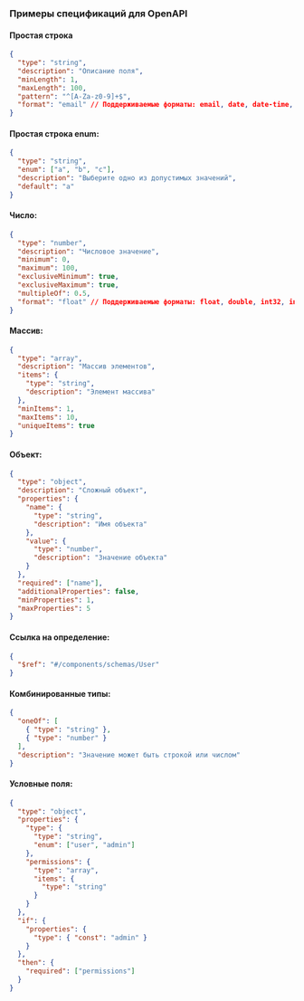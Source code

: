 ### Примеры спецификаций для OpenAPI

#### Простая строка
```json
{
  "type": "string",
  "description": "Описание поля",
  "minLength": 1,
  "maxLength": 100,
  "pattern": "^[A-Za-z0-9]+$",
  "format": "email" // Поддерживаемые форматы: email, date, date-time, uri, uuid и др.
}
```

#### Простая строка enum:
```json
{
  "type": "string",
  "enum": ["a", "b", "c"],
  "description": "Выберите одно из допустимых значений",
  "default": "a"
}
```

#### Число:
```json
{
  "type": "number",
  "description": "Числовое значение",
  "minimum": 0,
  "maximum": 100,
  "exclusiveMinimum": true,
  "exclusiveMaximum": true,
  "multipleOf": 0.5,
  "format": "float" // Поддерживаемые форматы: float, double, int32, int64
}
```

#### Массив:
```json
{
  "type": "array",
  "description": "Массив элементов",
  "items": {
    "type": "string",
    "description": "Элемент массива"
  },
  "minItems": 1,
  "maxItems": 10,
  "uniqueItems": true
}
```

#### Объект:
```json
{
  "type": "object",
  "description": "Сложный объект",
  "properties": {
    "name": {
      "type": "string",
      "description": "Имя объекта"
    },
    "value": {
      "type": "number",
      "description": "Значение объекта"
    }
  },
  "required": ["name"],
  "additionalProperties": false,
  "minProperties": 1,
  "maxProperties": 5
}
```

#### Ссылка на определение:
```json
{
  "$ref": "#/components/schemas/User"
}
```

#### Комбинированные типы:
```json
{
  "oneOf": [
    { "type": "string" },
    { "type": "number" }
  ],
  "description": "Значение может быть строкой или числом"
}
```

#### Условные поля:
```json
{
  "type": "object",
  "properties": {
    "type": {
      "type": "string",
      "enum": ["user", "admin"]
    },
    "permissions": {
      "type": "array",
      "items": {
        "type": "string"
      }
    }
  },
  "if": {
    "properties": {
      "type": { "const": "admin" }
    }
  },
  "then": {
    "required": ["permissions"]
  }
}
```
